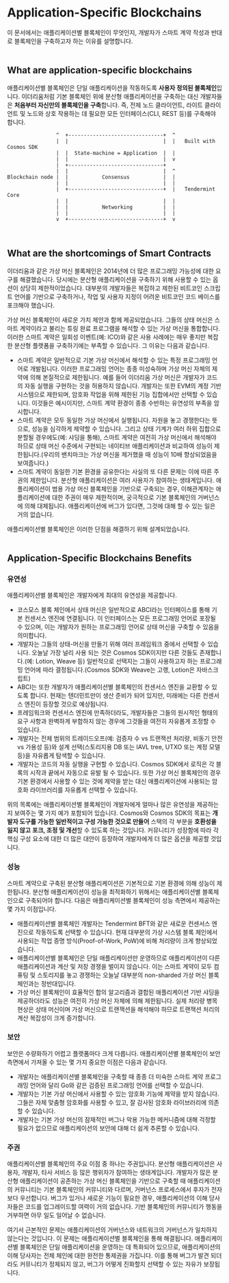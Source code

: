 # Application-Specific Blockchains
이 문서에서는 애플리케이션별 블록체인이 무엇인지, 개발자가 스마트 계약 작성과 반대로 블록체인을 구축하고자 하는 이유를 설명합니다.
<br/>
<br/>
## What are application-specific blockchains

애플리케이션별 블록체인은 단일 애플리케이션을 작동하도록 **사용자 정의된 블록체인**입니다. 이더리움처럼 기본 블록체인 위에 분산형 애플리케이션을 구축하는 대신 개발자들은 **처음부터 자신만의 블록체인을 구축**합니다. 즉, 전체 노드 클라이언트, 라이트 클라이언트 및 노드와 상호 작용하는 데 필요한 모든 인터페이스(CLI, REST 등)를 구축해야 합니다.
```
                ^  +-------------------------------+  ^
                |  |                               |  |   Built with Cosmos SDK
                |  |  State-machine = Application  |  |
                |  |                               |  v
                |  +-------------------------------+
                |  |                               |  ^
Blockchain node |  |           Consensus           |  |
                |  |                               |  |
                |  +-------------------------------+  |   Tendermint Core
                |  |                               |  |
                |  |           Networking          |  |
                |  |                               |  |
                v  +-------------------------------+  v
```
<br/>

## What are the shortcomings of Smart Contracts

이더리움과 같은 가상 머신 블록체인은 2014년에 더 많은 프로그래밍 가능성에 대한 요구를 해결했습니다. 당시에는 분산형 애플리케이션을 구축하기 위해 사용할 수 있는 옵션이 상당히 제한적이었습니다. 대부분의 개발자들은 복잡하고 제한된 비트코인 스크립트 언어를 기반으로 구축하거나, 작업 및 사용자 지정이 어려운 비트코인 코드 베이스를 포크해야 했습니다.

가상 머신 블록체인이 새로운 가치 제안과 함께 제공되었습니다. 그들의 상태 머신은 스마트 계약이라고 불리는 튜링 완료 프로그램을 해석할 수 있는 가상 머신을 통합합니다. 이러한 스마트 계약은 일회성 이벤트(예: ICO)와 같은 사용 사례에는 매우 좋지만 복잡한 분산형 플랫폼을 구축하기에는 부족할 수 있습니다. 그 이유는 다음과 같습니다.

- 스마트 계약은 일반적으로 기본 가상 머신에서 해석할 수 있는 특정 프로그래밍 언어로 개발됩니다. 이러한 프로그래밍 언어는 종종 미성숙하며 가상 머신 자체의 제약에 의해 본질적으로 제한됩니다. 예를 들어 이더리움 가상 머신은 개발자가 코드의 자동 실행을 구현하는 것을 허용하지 않습니다. 개발자는 또한 EVM의 계정 기반 시스템으로 제한되며, 암호화 작업을 위해 제한된 기능 집합에서만 선택할 수 있습니다. 이것들은 예시이지만, 스마트 계약 환경이 종종 수반하는 유연성의 부족을 암시합니다.
- 스마트 계약은 모두 동일한 가상 머신에서 실행됩니다. 자원을 놓고 경쟁한다는 뜻으로, 성능을 심각하게 제약할 수 있습니다. 그리고 상태 기계가 여러 하위 집합으로 분할될 경우에도(예: 샤딩을 통해), 스마트 계약은 여전히 가상 머신에서 해석해야 하므로 상태 머신 수준에서 구현되는 네이티브 애플리케이션과 비교하여 성능이 제한됩니다.(우리의 밴치마크는 가상 머신을 제거했을 때 성능이 10배 향상되었음을 보여줍니다.)
- 스마트 계약이 동일한 기본 환경을 공유한다는 사실의 또 다른 문제는 이에 따른 주권의 제한입니다. 분산형 애플리케이션은 여러 사용자가 참여하는 생태계입니다. 애플리케이션이 범용 가상 머신 블록체인을 기반으로 구축되는 경우, 이해관계자는 애플리케이션에 대한 주권이 매우 제한적이며, 궁극적으로 기본 블록체인의 거버넌스에 의해 대체됩니다. 애플리케이션에 버그가 있다면, 그것에 대해 할 수 있는 일은 거의 없습니다.

애플리케이션별 블록체인은 이러한 단점을 해결하기 위해 설계되었습니다.
<br/>
<br/>
## Application-Specific Blockchains Benefits

### 유연성

애플리케이션별 블록체인은 개발자에게 최대의 유연성을 제공합니다.

- 코스모스 블록 체인에서 상태 머신은 일반적으로 ABCI라는 인터페이스를 통해 기본 컨센서스 엔진에 연결됩니다. 이 인터페이스는 모든 프로그래밍 언어로 포장될 수 있으며, 이는 개발자가 원하는 프로그래밍 언어로 상태 머신을 구축할 수 있음을 의미합니다.
- 개발자는 그들의 상태-머신을 만들기 위해 여러 프레임워크 중에서 선택할 수 있습니다. 오늘날 가장 널리 사용 되는 것은 Cosmos SDK이지만 다른 것들도 존재합니다.(예: Lotion, Weave 등) 일반적으로 선택지는 그들이 사용하고자 하는 프로그래밍 언어에 따라 결정됩니다.(Cosmos SDK와 Weave는 고랭, Lotion은 자바스크립트)
- ABCI는 또한 개발자가 애플리케이션별 블록체인의 컨센서스 엔진을 교환할 수 있도록 합니다. 현재는 텐더민트만이 생산 준비가 되어 있지만, 미래에는 다른 컨센서스 엔진이 등장할 것으로 예상됩니다.
- 프레임워크와 컨센서스 엔진에 만족하더라도, 개발자들은 그들의 원시적인 형태의 요구 사항과 완벽하게 부합하지 않는 경우에 그것들을 여전히 자유롭게 조정할 수 있습니다.
- 개발자는 전체 범위의 트레이드오프(예: 검증자 수 vs 트랜잭션 처리량, 비동기 안전 vs 가용성 등)와 설계 선택(스토리지용 DB 또는 IAVL tree, UTXO 또는 계정 모델 등)을 자유롭게 탐색할 수 있습니다.
- 개발자는 코드의 자동 실행을 구현할 수 있습니다. Cosmos SDK에서 로직은 각 블록의 시작과 끝에서 자동으로 유발 될 수 있습니다. 또한 가상 머신 블록체인의 경우 기본 환경에서 사용할 수 있는 것에 제약을 받는 대신 애플리케이션에 사용되는 암호화 라이브러리를 자유롭게 선택할 수 있습니다.

위의 목록에는 애플리케이션별 블록체인이 개발자에게 얼마나 많은 유연성을 제공하는지 보여주는 몇 가지 예가 포함되어 있습니다. Cosmos와 Cosmos SDK의 목표는 **개발자 도구를 가능한 일반적이고 구성 가능한 것으로 만들어** 스택의 각 부분을 **호환성을 잃지 않고** **포크, 조정 및 개선**할 수 있도록 하는 것입니다. 커뮤니티가 성장함에 따라 각 핵심 구성 요소에 대한 더 많은 대안이 등장하여 개발자에게 더 많은 옵션을 제공할 것입니다.

### 성능

스마트 계약으로 구축된 분산형 애플리케이션은 기본적으로 기본 환경에 의해 성능이 제한됩니다. 분산형 애플리케이션이 성능을 최적화하기 위해서는 애플리케이션별 블록체인으로 구축되어야 합니다. 다음은 애플리케이션별 블록체인이 성능 측면에서 제공하는 몇 가지 이점입니다.

- 애플리케이션별 블록체인 개발자는 Tendermint BFT와 같은 새로운 컨센서스 엔진으로 작동하도록 선택할 수 있습니다. 현재 대부분의 가상 시스템 블록 체인에서 사용되는 작업 증명 방식(Proof-of-Work, PoW)에 비해 처리량이 크게 향상되었습니다.
- 애플리케이션별 블록체인은 단일 애플리케이션만 운영하므로 애플리케이션이 다른 애플리케이션과 계산 및 저장 경쟁을 벌이지 않습니다. 이는 스마트 계약이 모두 컴퓨팅 및 스토리지를 놓고 경쟁하는 오늘날 대부분의 non-sharded 가상 머신 블록 체인과는 정반대입니다.
- 가상 머신 블록체인이 효율적인 합의 알고리즘과 결합된 애플리케이션 기반 샤딩을 제공하더라도 성능은 여전히 가상 머신 자체에 의해 제한됩니다. 실제 처리량 병목 현상은 상태 머신이며 가상 머신으로 트랜잭션을 해석해야 하므로 트랜잭션 처리의 계산 복잡성이 크게 증가합니다.

### 보안

보안은 수량화하기 어렵고 플랫폼마다 크게 다릅니다. 애플리케이션별 블록체인이 보안 측면에서 가져올 수 있는 몇 가지 중요한 이점은 다음과 같습니다.

- 개발자는 애플리케이션별 블록체인을 구축할 때 종종 더 미숙한 스마트 계약 프로그래밍 언어와 달리 Go와 같은 검증된 프로그래밍 언어를 선택할 수 있습니다.
- 개발자는 기본 가상 머신에서 사용할 수 있는 암호화 기능에 제약을 받지 않습니다. 그들은 자체 맞춤형 암호화를 사용할 수 있고, 잘 감사된 암호화 라이브러리에 의존할 수 있습니다.
- 개발자는 기본 가상 머신의 잠재적인 버그나 악용 가능한 메커니즘에 대해 걱정할 필요가 없으므로 애플리케이션의 보안에 대해 더 쉽게 추론할 수 있습니다.

### 주권

애플리케이션별 블록체인의 주요 이점 중 하나는 주권입니다. 분산형 애플리케이션은 사용자, 개발자, 타사 서비스 등 많은 행위자가 참여하는 생태계입니다. 개발자가 많은 분산형 애플리케이션이 공존하는 가상 머신 블록체인을 기반으로 구축할 때 애플리케이션의 커뮤니티는 기본 블록체인의 커뮤니티와 다르며, 거버넌스 프로세스에서 후자가 전자보다 우선합니다. 버그가 있거나 새로운 기능이 필요한 경우, 애플리케이션의 이해 당사자들은 코드를 업그레이드할 여력이 거의 없습니다. 기반 블록체인의 커뮤니티가 행동을 거부하면 아무 일도 일어날 수 없습니다.

여기서 근본적인 문제는 애플리케이션의 거버넌스와 네트워크의 거버넌스가 일치하지 않는다는 것입니다. 이 문제는 애플리케이션별 블록체인을 통해 해결됩니다. 애플리케이션별 블록체인은 단일 애플리케이션을 운영하는 데 특화되어 있으므로, 애플리케이션의 이해 당사자는 전체 체인에 대한 완전한 통제권을 가집니다. 이를 통해 버그가 발견 되더라도 커뮤니티가 정체되지 않고, 버그가 어떻게 진화할지 선택할 수 있는 자유가 보장됩니다.
